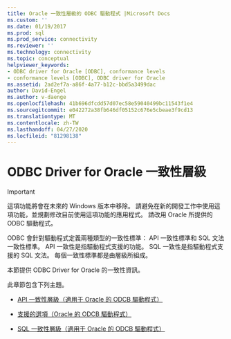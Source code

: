 ```yaml
---
title: Oracle 一致性層級的 ODBC 驅動程式 |Microsoft Docs
ms.custom: ''
ms.date: 01/19/2017
ms.prod: sql
ms.prod_service: connectivity
ms.reviewer: ''
ms.technology: connectivity
ms.topic: conceptual
helpviewer_keywords:
- ODBC driver for Oracle [ODBC], conformance levels
- conformance levels [ODBC], ODBC driver for Oracle
ms.assetid: 2ad2ef7a-a86f-4a77-b12c-bbd5a3499dac
author: David-Engel
ms.author: v-daenge
ms.openlocfilehash: 41b696dfcdd57d07ec58e59040499bc11543f1e4
ms.sourcegitcommit: e042272a38fb646df05152c676e5cbeae3f9cd13
ms.translationtype: MT
ms.contentlocale: zh-TW
ms.lasthandoff: 04/27/2020
ms.locfileid: "81298138"
---
```

# <a name="odbc-driver-for-oracle-conformance-levels"></a>ODBC Driver for Oracle 一致性層級
> [!IMPORTANT]  
>  這項功能將會在未來的 Windows 版本中移除。 請避免在新的開發工作中使用這項功能，並規劃修改目前使用這項功能的應用程式。 請改用 Oracle 所提供的 ODBC 驅動程式。  
  
 ODBC 會針對驅動程式定義兩種類型的一致性標準： API 一致性標準和 SQL 文法一致性標準。 API 一致性是指驅動程式支援的功能。 SQL 一致性是指驅動程式支援的 SQL 文法。 每個一致性標準都是由層級所組成。  
  
 本節提供 ODBC Driver for Oracle 的一致性資訊。  
  
 此章節包含下列主題。  
  
-   [API 一致性層級（適用于 Oracle 的 ODCB 驅動程式）](../../odbc/microsoft/api-conformance-level-odbc-driver-for-oracle.md)  
  
-   [支援的選項（Oracle 的 ODCB 驅動程式）](../../odbc/microsoft/supported-options-odbc-driver-for-oracle.md)  
  
-   [SQL 一致性層級（適用于 Oracle 的 ODCB 驅動程式）](../../odbc/microsoft/sql-conformance-levels-odbc-driver-for-oracle.md)
